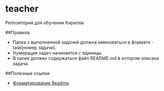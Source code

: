 # teacher
Репозиторий для обучения Кирилла


##Правила
- Папка с выполненной задачей должна именоваться в формате - task[номер задачи].
- Нумерация задач начинается с единицы.
- В папке должен содержаться файл README.md в котором описана задача. 

##Полезные ссылки
- [Форматирование Readme](https://docs.github.com/en/github/writing-on-github/basic-writing-and-formatting-syntax).
